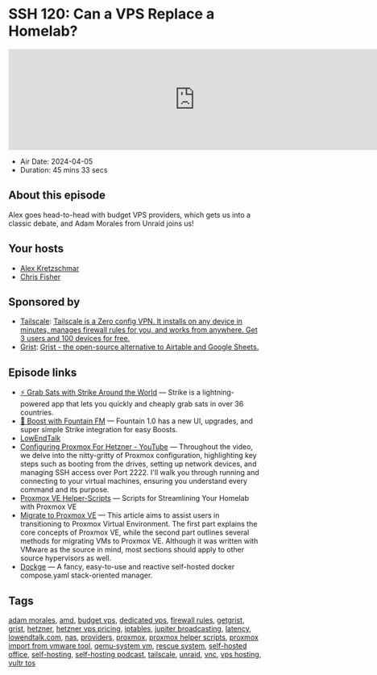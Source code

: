 # SSH 120: Can a VPS Replace a Homelab?

<iframe src="https://player.fireside.fm/v2/dUlrHQih+KXqyZUPK?theme=dark" width="740" height="200" frameborder="0" scrolling="no"></iframe>

* Air Date: 2024-04-05
* Duration: 45 mins 33 secs

## About this episode

Alex goes head-to-head with budget VPS providers, which gets us into a classic debate, and Adam Morales from Unraid joins us!

## Your hosts
* [Alex Kretzschmar](https://selfhosted.show/hosts/alexktz)
* [Chris Fisher](https://selfhosted.show/hosts/chrislas)

## Sponsored by

  * [Tailscale](http://tailscale.com/selfhosted): [Tailscale is a Zero config VPN. It installs on any device in minutes, manages firewall rules for you, and works from anywhere. Get 3 users and 100 devices for free. ](http://tailscale.com/selfhosted)
  * [Grist](https://getgrist.com/selfhosted): [Grist - the open-source alternative to Airtable and Google Sheets. ](https://getgrist.com/selfhosted)



## Episode links

  * [⚡ Grab Sats with Strike Around the World](https://strike.me/download/ "⚡ Grab Sats with Strike Around the World") — Strike is a lightning-powered app that lets you quickly and cheaply grab sats in over 36 countries. 
  * [🎉 Boost with Fountain FM](https://www.fountain.fm/ "🎉 Boost with Fountain FM") — Fountain 1.0 has a new UI, upgrades, and super simple Strike integration for easy Boosts.
  * [LowEndTalk](https://lowendtalk.com/ "LowEndTalk")
  * [Configuring Proxmox For Hetzner - YouTube](https://www.youtube.com/watch?v=zMVhl9GtX_0 "Configuring Proxmox For Hetzner - YouTube") — Throughout the video, we delve into the nitty-gritty of Proxmox configuration, highlighting key steps such as booting from the drives, setting up network devices, and managing SSH access over Port 2222. I'll walk you through running and connecting to your virtual machines, ensuring you understand every command and its purpose.
  * [Proxmox VE Helper-Scripts](https://tteck.github.io/Proxmox/ "Proxmox VE Helper-Scripts") — Scripts for Streamlining Your Homelab with Proxmox VE
  * [Migrate to Proxmox VE](https://pve.proxmox.com/wiki/Migrate_to_Proxmox_VE "Migrate to Proxmox VE") — This article aims to assist users in transitioning to Proxmox Virtual Environment. The first part explains the core concepts of Proxmox VE, while the second part outlines several methods for migrating VMs to Proxmox VE. Although it was written with VMware as the source in mind, most sections should apply to other source hypervisors as well. 
  * [Dockge](https://github.com/louislam/dockge "Dockge") — A fancy, easy-to-use and reactive self-hosted docker compose.yaml stack-oriented manager.



## Tags

[adam morales](https://selfhosted.show/tags/adam%20morales), [amd](https://selfhosted.show/tags/amd), [budget vps](https://selfhosted.show/tags/budget%20vps), [dedicated vps](https://selfhosted.show/tags/dedicated%20vps), [firewall rules](https://selfhosted.show/tags/firewall%20rules), [getgrist](https://selfhosted.show/tags/getgrist), [grist](https://selfhosted.show/tags/grist), [hetzner](https://selfhosted.show/tags/hetzner), [hetzner vps pricing](https://selfhosted.show/tags/hetzner%20vps%20pricing), [iptables](https://selfhosted.show/tags/iptables), [jupiter broadcasting](https://selfhosted.show/tags/jupiter%20broadcasting), [latency](https://selfhosted.show/tags/latency), [lowendtalk.com](https://selfhosted.show/tags/lowendtalk.com), [nas](https://selfhosted.show/tags/nas), [providers](https://selfhosted.show/tags/providers), [proxmox](https://selfhosted.show/tags/proxmox), [proxmox helper scripts](https://selfhosted.show/tags/proxmox%20helper%20scripts), [proxmox import from vmware tool](https://selfhosted.show/tags/proxmox%20import%20from%20vmware%20tool), [qemu-system vm](https://selfhosted.show/tags/qemu-system%20vm), [rescue system](https://selfhosted.show/tags/rescue%20system), [self-hosted office](https://selfhosted.show/tags/self-hosted%20office), [self-hosting](https://selfhosted.show/tags/self-hosting), [self-hosting podcast](https://selfhosted.show/tags/self-hosting%20podcast), [tailscale](https://selfhosted.show/tags/tailscale), [unraid](https://selfhosted.show/tags/unraid), [vnc](https://selfhosted.show/tags/vnc), [vps hosting](https://selfhosted.show/tags/vps%20hosting), [vultr tos](https://selfhosted.show/tags/vultr%20tos)
